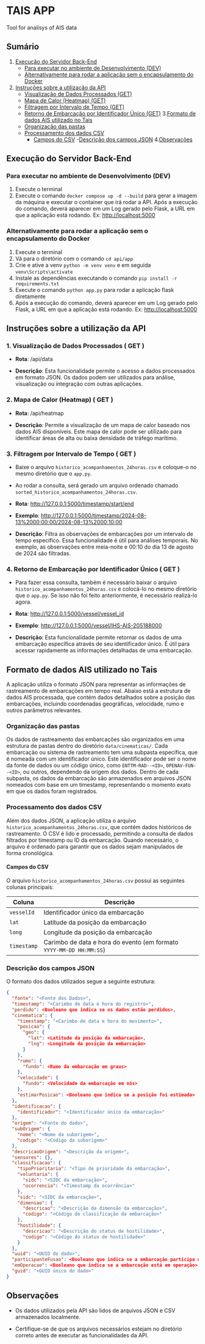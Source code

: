# TAIS APP

Tool for analisys of AIS data

## Sumário

1. [Execução do Servidor Back-End](#execução-do-servidor-back-end)
   - [Para executar no ambiente de Desenvolvimento (DEV)](#para-executar-no-ambiente-de-desenvolvimento-dev)
   - [Alternativamente para rodar a aplicação sem o encapsulamento do Docker](#alternativamente-para-rodar-a-aplicação-sem-o-encapsulamento-do-docker)
2. [Instruções sobre a utilização da API](#instruções-sobre-a-utilização-da-api)
   - [Visualização de Dados Processados (GET)](#1-visualização-de-dados-processados--get-)
   - [Mapa de Calor (Heatmap) (GET)](#2-mapa-de-calor-heatmap--get-)
   - [Filtragem por Intervalo de Tempo (GET)](#3-filtragem-por-intervalo-de-tempo--get-)
   - [Retorno de Embarcação por Identificador Único (GET)](#4-retorno-de-embarcação-por-identificador-único--get-)
3.[Formato de dados AIS utilizado no Tais](#formato-de-dados-ais-utilizado-no-tais)
   - [Organização das pastas](#organização-das-pastas)
   - [Processamento dos dados CSV](#processamento-dos-dados-csv)
      - [Campos do CSV](#campos-do-csv)
   -[Descrição dos campos JSON](#descrição-dos-campos-json)
4.[Observações](#observações)

## Execução do Servidor Back-End

### Para executar no ambiente de Desenvolvimento (DEV)

1. Execute o terminal
2. Execute o comando ```docker compose up -d --build``` para gerar a imagem da máquina e executar o container que irá rodar a API. Após a execução do comando, deverá aparecer em um Log gerado pelo Flask, a URL em que a aplicação está rodando. Ex: <http://localhost:5000>

### Alternativamente para rodar a aplicação sem o encapsulamento do Docker

1. Execute o terminal
2. Vá para o diretório com o comando ```cd api/app```
3. Crie e ative a venv ```python -m venv venv``` e em seguida ```venv\Scripts\activate```
4. Instale as dependências executando o comando ```pip install -r requirements.txt```
5. Execute o comando ```python app.py``` para rodar a aplicação flask diretamente
6. Após a execução do comando, deverá aparecer em um Log gerado pelo Flask, a URL em que a aplicação está rodando. Ex: <http://localhost:5000>

## Instruções sobre a utilização da API

### 1. Visualização de Dados Processados ( GET )

- **Rota**: /api/data

- **Descrição**: Esta funcionalidade permite o acesso a dados processados em formato
JSON. Os dados podem ser utilizados para análise, visualização ou integração com
outras aplicações.

### 2. Mapa de Calor (Heatmap) ( GET )

- **Rota**: /api/heatmap

- **Descrição**: Permite a visualização de um mapa de calor baseado nos dados AIS
disponíveis. Este mapa de calor pode ser utilizado para identificar áreas de alta ou
baixa densidade de tráfego marítimo.

### 3. Filtragem por Intervalo de Tempo ( GET )

- Baixe o arquivo ```historico_acompanhamentos_24horas.csv``` e coloque-o no mesmo diretório que o ```app.py```.

- Ao rodar a consulta, será gerado um arquivo ordenado chamado ```sorted_historico_acompanhamentos_24horas.csv```.

- **Rota**: <http://127.0.0.1:5000/timestamp/start/end>

- **Exemplo**: <http://127.0.0.1:5000/timestamp/2024-08-13%2000:00:00/2024-08-13%2000:10:00>

- **Descrição**: Filtra as observações de embarcações por um intervalo de tempo específico. Essa funcionalidade é útil para análises temporais. No exemplo, as observações entre meia-noite e 00:10 do dia 13 de agosto de 2024 são filtradas.

### 4. Retorno de Embarcação por Identificador Único ( GET )

- Para fazer essa consulta, também é necessário baixar o arquivo ```historico_acompanhamentos_24horas.csv``` e colocá-lo no mesmo diretório que o ```app.py```. Se isso não foi feito anteriormente, é necessário realizá-lo agora.

- **Rota**: <http://127.0.0.1:5000/vessel/vessel_id>

- **Exemplo**: <http://127.0.0.1:5000/vessel/IHS-AIS-205188000>

- **Descrição**: Esta funcionalidade permite retornar os dados de uma embarcação específica através de seu identificador único. É útil para acessar rapidamente as informações detalhadas de uma embarcação.

## Formato de dados AIS utilizado no Tais

A aplicação utiliza o formato JSON para representar as informações de rastreamento de embarcações em tempo real. Abaixo está a estrutura de dados AIS processada, que contém dados detalhados sobre a posição das embarcações, incluindo coordenadas geográficas, velocidade, rumo e outros parâmetros relevantes.

### Organização das pastas

Os dados de rastreamento das embarcações são organizados em uma estrutura de pastas dentro do diretório ```data/cinematicas/```. Cada embarcação ou sistema de rastreamento tem uma subpasta específica, que é nomeada com um identificador único. Este identificador pode ser o nome da fonte de dados ou um código único, como ```ENTTM-RAD--<ID>```, ```OPENAV-FUN--<ID>```, ou outros, dependendo da origem dos dados. Dentro de cada subpasta, os dados da embarcação são armazenados em arquivos JSON nomeados com base em um timestamp, representando o momento exato em que os dados foram registrados.

### Processamento dos dados CSV

Além dos dados JSON, a aplicação utiliza o arquivo ```historico_acompanhamentos_24horas.csv```, que contém dados históricos de rastreamento. O CSV é lido e processado, permitindo a consulta de dados filtrados por timestamp ou ID da embarcação. Quando necessário, o arquivo é ordenado para garantir que os dados sejam manipulados de forma cronológica.

#### Campos do CSV

O arquivo ```historico_acompanhamentos_24horas.csv``` possui as seguintes colunas principais:

| **Coluna**   | **Descrição**                                  |
|--------------|------------------------------------------------|
| `vesselId`   | Identificador único da embarcação              |
| `lat`        | Latitude da posição da embarcação              |
| `long`       | Longitude da posição da embarcação             |
| `timestamp`  | Carimbo de data e hora do evento (em formato `YYYY-MM-DD HH:MM:SS`) |

### Descrição dos campos JSON

O formato dos dados utilizados segue a seguinte estrutura:

```json
{
  "fonte": "<Fonte dos Dados>",
  "timestamp": "<Carimbo de data e hora do registro>",
  "perdido": <Booleano que indica se os dados estão perdidos>,
  "cinematica": {
    "timestamp": "<Carimbo de data e hora do movimento>",
    "posicao": {
      "geo": {
        "lat": <Latitude da posição da embarcação>,
        "lng": <Longitude da posição da embarcação>
      }
    },
    "rumo": {
      "fundo": <Rumo da embarcação em graus>
    },
    "velocidade": {
      "fundo": <Velocidade da embarcação em nós>
    },
    "estimarPosicao": <Booleano que indica se a posição foi estimada>
  },
  "identificacao": {
    "identificador": "<Identificador único da embarcação>"
  },
  "origem": "<Fonte do dado>",
  "subOrigem": {
    "nome": "<Nome da suborigem>",
    "codigo": "<Código da suborigem>"
  },
  "descricaoOrigem": "<Descrição da origem>",
  "sensores": {},
  "classificacao": {
    "tipoPrioritaria": "<Tipo de prioridade da embarcação>",
    "voluntaria": {
      "sidc": "<SIDC da embarcação>",
      "ocorrencia": "<Timestamp da ocorrência>"
    },
    "sidc": "<SIDC da embarcação>",
    "dimensao": {
      "descricao": "<Descrição da dimensão da embarcação>",
      "codigo": "<Código de classificação da embarcação>"
    },
    "hostilidade": {
      "descricao": "<Descrição do status de hostilidade>",
      "codigo": "<Código do status de hostilidade>"
    }
  },
  "uuid": "<UUID do dado>",
  "participanteFusao": <Booleano que indica se a embarcação participa de fusão de dados>,
  "emOperacao": <Booleano que indica se a embarcação está em operação>,
  "guid": "<GUID único do dado>"
}
```

## Observações

- Os dados utilizados pela API são lidos de arquivos JSON e CSV armazenados localmente.

- Certifique-se de que os arquivos necessários estejam no diretório correto antes de executar as funcionalidades da API.
